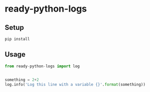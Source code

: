# ready-python-logs
## Setup

```shell
pip install 
```

## Usage
```python
from ready-python-logs import log


something = 2+2
log.info('Log this line with a variable {}'.format(something))
```